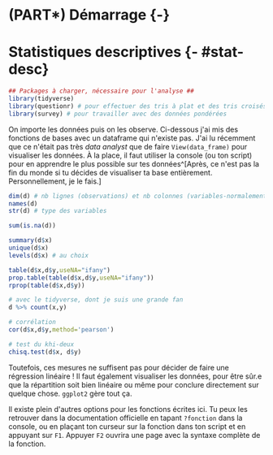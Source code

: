 # (PART\*) Démarrage {-}

# Statistiques descriptives {- #stat-desc}




```r
## Packages à charger, nécessaire pour l'analyse ##
library(tidyverse)
library(questionr) # pour effectuer des tris à plat et des tris croisés
library(survey) # pour travailler avec des données pondérées
```

On importe les données puis on les observe. Ci-dessous j'ai mis des fonctions de bases avec un dataframe qui n'existe pas. J'ai lu récemment que ce n'était pas très *data analyst* que de faire `View(data_frame)` pour visualiser les données. À la place, il faut utiliser la console (ou ton script) pour en apprendre le plus possible sur tes données^[Après, ce n'est pas la fin du monde si tu décides de visualiser ta base entièrement. Personnellement, je le fais.]


```r
dim(d) # nb lignes (observations) et nb colonnes (variables-normalement)
names(d) 
str(d) # type des variables

sum(is.na(d))

summary(d$x)
unique(d$x)
levels(d$x) # au choix

table(d$x,d$y,useNA="ifany")
prop.table(table(d$x,d$y,useNA="ifany"))
rprop(table(d$x,d$y))

# avec le tidyverse, dont je suis une grande fan
d %>% count(x,y)

# corrélation
cor(d$x,d$y,method='pearson')

# test du khi-deux
chisq.test(d$x, d$y)
```

Toutefois, ces mesures ne suffisent pas pour décider de faire une régression linéaire ! Il faut également visualiser les données, pour être sûr.e que la répartition soit bien linéaire ou même pour conclure directement sur quelque chose. `ggplot2` gère tout ça. 

Il existe plein d'autres options pour les fonctions écrites ici. Tu peux les retrouver dans la documentation officielle en tapant `?fonction` dans la console, ou en plaçant ton curseur sur la fonction dans ton script et en appuyant sur `F1`. Appuyer `F2` ouvrira une page avec la syntaxe complète de la fonction.
